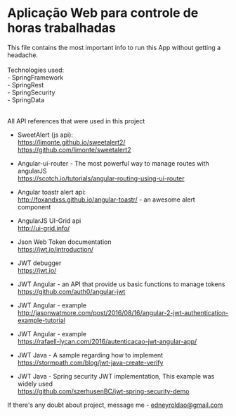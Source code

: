 # Aplicação Web para controle de horas trabalhadas

This file contains the most important info to run this App without getting a headache.<br/>
<br/>
Technologies used:<br/>
	- SpringFramework<br/>
	- SpringRest<br/>
	- SpringSecurity<br/>
	- SpringData<br/><br/>

All API references that were used in this project

- SweetAlert (js api):
<br>https://limonte.github.io/sweetalert2/
<br>https://github.com/limonte/sweetalert2

- Angular-ui-router - The most powerful way to manage routes with angularJS
<br>https://scotch.io/tutorials/angular-routing-using-ui-router

- Angular toastr alert api:
<br>http://foxandxss.github.io/angular-toastr/ - an awesome alert component

- AngularJS UI-Grid api
<br> http://ui-grid.info/

- Json Web Token documentation
<br>https://jwt.io/introduction/

- JWT debugger
<br>https://jwt.io/

- JWT Angular - an API that provide us basic functions to manage tokens
<br>https://github.com/auth0/angular-jwt

- JWT Angular - example
<br>http://jasonwatmore.com/post/2016/08/16/angular-2-jwt-authentication-example-tutorial<br>

- JWT Angular - example
<br>https://rafaell-lycan.com/2016/autenticacao-jwt-angular-app/<br>

- JWT Java - A sample regarding how to implement 
<br>https://stormpath.com/blog/jwt-java-create-verify

- JWT Java - Spring security JWT implementation, This example was widely used 
<br>https://github.com/szerhusenBC/jwt-spring-security-demo<br> 



If there's any doubt about project, message me - edneyroldao@gmail.com